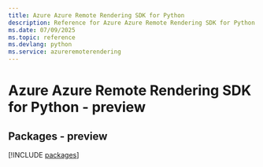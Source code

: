 ```yaml
---
title: Azure Azure Remote Rendering SDK for Python
description: Reference for Azure Azure Remote Rendering SDK for Python
ms.date: 07/09/2025
ms.topic: reference
ms.devlang: python
ms.service: azureremoterendering
---
```

# Azure Azure Remote Rendering SDK for Python - preview
## Packages - preview
[!INCLUDE [packages](azure-remote-rendering-index.md)]